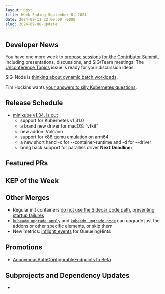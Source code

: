 ```yaml
---
layout: post
title: Week Ending September 8, 2024
date: 2024-09-11 22:00:00 -0000
slug: 2024-09-08-update
---
```


## Developer News

You have one more week to [propose sessions for the Contributor Summit](https://docs.google.com/forms/d/e/1FAIpQLSfqdvHnS4HVZQXdBmZHClgUbAodxEGH18t365qqdgtn0hhx-Q/viewform), including presentations, discussions, and SIG/Team meetings. The [Unconference Topics](https://github.com/kubernetes/community/issues/7993) issue is ready for your discussion ideas.

SIG-Node is [thinking about dynamic batch workloads](https://docs.google.com/document/d/1J8Aq0XzN8BiNdWHXSEGA1Xw2nXcZRSKTMoi-tNh7FTc/edit).

Tim Hockins wants [your answers to silly Kubernetes questions](https://docs.google.com/forms/d/e/1FAIpQLSezZYoY19Z-kp_sWE5IrXyJmyOIGiUgi7SvkZhhs688UCPwww/viewform).

## Release Schedule

* [minikube v1.34. is out](https://github.com/kubernetes/minikube/releases/tag/v1.34.0)
    * support for Kubernetes v1.31.0
    * a brand new driver for macOS: “vfkit”
    * new addon: Volcano
    * support for x86 qemu emulation on arm64
    * a new short hand -c for --container-runtime and -d for --driver
    * bring back support for parallels driver
**Next Deadline:**


## Featured PRs


## KEP of the Week


## Other Merges

* Regular init containers [do not use the Sidecar code path](https://github.com/kubernetes/kubernetes/pull/127162), [preventing startup failures](https://github.com/kubernetes/kubernetes/pull/126543)
* [`kubeadm upgrade apply`](https://github.com/kubernetes/kubernetes/pull/126032) and [`kubeadm upgrade node`](https://github.com/kubernetes/kubernetes/pull/127242) can upgrade just the addons or other specific elements, or skip them
* New metrics: [inflight_events](https://github.com/kubernetes/kubernetes/pull/127052) for QueueingHints

## Promotions

* [AnonymousAuthConfigurableEndpoints to Beta](https://github.com/kubernetes/kubernetes/pull/127009)

## Subprojects and Dependency Updates

*

